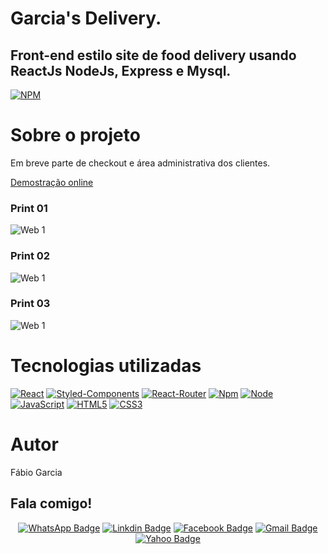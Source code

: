﻿# Garcia's Delivery.
## Front-end estilo site de food delivery usando ReactJs NodeJs, Express e Mysql.
[![NPM](https://img.shields.io/npm/l/react)](https://github.com/garciafg/crud-reactjs-nodejs-mysql/blob/main/LICENSE)

# Sobre o projeto
Em breve parte de checkout e área administrativa dos clientes.

[Demostração online](https://fgdigitalweb.tk/garcias)

### Print 01
![Web 1](https://bigpedidos.tk/screens/food/food01.jpg)

### Print 02
![Web 1](https://bigpedidos.tk/screens/food/food03.jpg)

### Print 03
![Web 1](https://bigpedidos.tk/screens/food/food04.jpg)



# Tecnologias utilizadas

[![React](https://img.shields.io/badge/React-20232A?style=for-the-badge&logo=react&logoColor=61DAFB)](https://pt-br.reactjs.org)
[![Styled-Components](https://img.shields.io/badge/styled--components-DB7093?style=for-the-badge&logo=styled-components&logoColor=white)](https://pt-br.reactjs.org)
[![React-Router](https://img.shields.io/badge/React_Router-CA4245?style=for-the-badge&logo=react-router&logoColor=white)](https://pt-br.reactjs.org)
[![Npm](https://img.shields.io/badge/npm-CB3837?style=for-the-badge&logo=npm&logoColor=white)](https://www.npmjs.com/)
[![Node](https://img.shields.io/badge/Node.js-339933?style=for-the-badge&logo=nodedotjs&logoColor=white)](https://pt-br.reactjs.org)
[![JavaScript](https://img.shields.io/badge/JavaScript-323330?style=for-the-badge&logo=javascript&logoColor=F7DF1E)](https://developer.mozilla.org/pt-BR/docs/Web/JavaScript)
[![HTML5](https://img.shields.io/badge/HTML5-E34F26?style=for-the-badge&logo=html5&logoColor=white)](https://developer.mozilla.org/pt-BR/docs/Web/HTML) 
[![CSS3](https://img.shields.io/badge/CSS3-1572B6?style=for-the-badge&logo=css3&logoColor=white)](https://developer.mozilla.org/pt-BR/docs/Web/CSS)

# Autor

Fábio Garcia

## Fala comigo!
<!-- hit [today / total] -->
<div align=center>

<!-- icons -->

[![WhatsApp Badge](https://img.shields.io/badge/WhatsApp-25D366?style=for-the-badge&logo=whatsapp&logoColor=white)](https://api.whatsapp.com/send?phone=5524998832137&text=Conversar)
[![Linkdin Badge](https://img.shields.io/badge/LinkedIn-0077B5?style=for-the-badge&logo=linkedin&logoColor=white)](https://www.linkedin.com/in/f%C3%A1bio-garcia-9113b9222/)
[![Facebook Badge](https://img.shields.io/badge/Facebook-1877F2?style=for-the-badge&logo=facebook&logoColor=white)](https://www.facebook.com/fabio.garcia.5602)
[![Gmail Badge](https://img.shields.io/badge/Gmail-D14836?style=for-the-badge&logo=gmail&logoColor=white)](mailto:garciafg@gmail.com)
[![Yahoo Badge](https://img.shields.io/badge/Yahoo-1877f2?style=for-the-badge&logo=yahoo&logoColor=white)](mailto:garciafg@yahoo.com)

</div>
